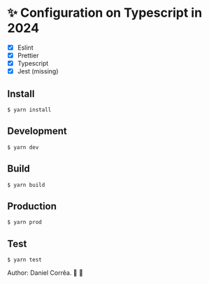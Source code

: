 # ✨ Configuration on Typescript in 2024

- [x] Eslint
- [x] Prettier
- [x] Typescript
- [x] Jest (missing)

## Install

```shell
$ yarn install
```

## Development

```shell
$ yarn dev
```

## Build

```shell
$ yarn build
```

## Production

```shell
$ yarn prod
```

## Test

```shell
$ yarn test
```

Author: Daniel Corrêa. 🚀 💜
